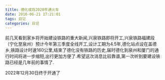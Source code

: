 ```yaml
---
title: 德化或将2020年通火车
date: 2016-06-21 17:21:01
tags: 日记
categories: 日记
---
```

前几天看到家乡将开始建设铁路的重大新闻,兴泉铁路即将开工,兴泉铁路福建段（宁化至泉州）预计今年第三季度全线开工,设计工期为4.5年,德化站点设在盖德乡,铁路设计时速160公里,结束了德化没有铁路的历史,届时德化到泉州和厦门的通行时间将进一步缩短,出行更加方便了.希望这次消息比较靠谱,第一次听到要建设铁路已经是几年前的事情了.

2022年12月30日终于开通了
